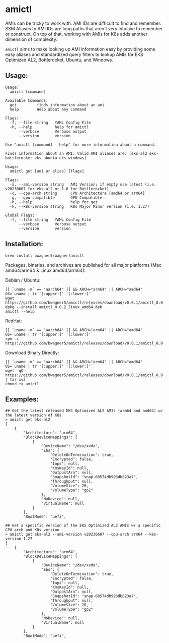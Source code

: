 # amictl

AMIs can be tricky to work with. AMI IDs are difficult to find and remember. SSM Aliases to AMI IDs are long paths that aren't very intuitive to remember or construct. On top of that, working with AMIs for K8s adds another dimension of complexity.

`amictl` aims to make looking up AMI information easy by providing some easy aliases and standardized query filters to lookup AMIs for EKS Optimized AL2, Bottlerocket, Ubuntu, and Windows.

## Usage:

```
Usage:
  amictl [command]

Available Commands:
  get         finds information about an ami
  help        Help about any command

Flags:
  -f, --file string   YAML Config File
  -h, --help          help for amictl
      --verbose       Verbose output
      --version       version

Use "amictl [command] --help" for more information about a command.
```

```
Finds information about an AMI. Valid AMI aliases are: [eks-al2 eks-bottlerocket eks-ubuntu eks-windows]

Usage:
  amictl get [ami or alias] [flags]

Flags:
  -a, --ami-version string   AMI Version; if empty use latest (i.e. v20230607 for eks-al2 or 1.6 for Bottlerocket)
  -c, --cpu-arch string      CPU Architecture [amd64 or arm64]
  -g, --gpu-compatible       GPU Compatible
  -h, --help                 help for get
  -k, --k8s-version string   K8s Major Minor version (i.e. 1.27)

Global Flags:
  -f, --file string   YAML Config File
      --verbose       Verbose output
      --version       version
```

## Installation:

```
brew install bwagner5/wagner/amictl
```

Packages, binaries, and archives are published for all major platforms (Mac amd64/arm64 & Linux amd64/arm64):

Debian / Ubuntu:

```
[[ `uname -m` == "aarch64" ]] && ARCH="arm64" || ARCH="amd64"
OS=`uname | tr '[:upper:]' '[:lower:]'`
wget https://github.com/bwagner5/amictl/releases/download/v0.0.1/amictl_0.0.1_${OS}_${ARCH}.deb
dpkg --install amictl_0.0.2_linux_amd64.deb
amictl --help
```

RedHat:

```
[[ `uname -m` == "aarch64" ]] && ARCH="arm64" || ARCH="amd64"
OS=`uname | tr '[:upper:]' '[:lower:]'`
rpm -i https://github.com/bwagner5/amictl/releases/download/v0.0.1/amictl_0.0.1_${OS}_${ARCH}.rpm
```

Download Binary Directly:

```
[[ `uname -m` == "aarch64" ]] && ARCH="arm64" || ARCH="amd64"
OS=`uname | tr '[:upper:]' '[:lower:]'`
wget -qO- https://github.com/bwagner5/amictl/releases/download/v0.0.1/amictl_0.0.1_${OS}_${ARCH}.tar.gz | tar xvz
chmod +x amictl
```

## Examples: 


```
## Get the latest released EKS Optimized AL2 AMIs (arm64 and amd64) w/ the latest version of K8s
> amictl get eks-al2
[
    {
        "Architecture": "arm64",
        "BlockDeviceMappings": [
            {
                "DeviceName": "/dev/xvda",
                "Ebs": {
                    "DeleteOnTermination": true,
                    "Encrypted": false,
                    "Iops": null,
                    "KmsKeyId": null,
                    "OutpostArn": null,
                    "SnapshotId": "snap-08574db993db823a7",
                    "Throughput": null,
                    "VolumeSize": 20,
                    "VolumeType": "gp2"
                },
                "NoDevice": null,
                "VirtualName": null
            }
        ],
        "BootMode": "uefi",
```

```
## Get a specific version of the EKS Optimized AL2 AMIs w/ a specific CPU arch and K8s version
> amictl get eks-al2 --ami-version v20230607 --cpu-arch arm64 --k8s-version 1.27
[
    {
        "Architecture": "arm64",
        "BlockDeviceMappings": [
            {
                "DeviceName": "/dev/xvda",
                "Ebs": {
                    "DeleteOnTermination": true,
                    "Encrypted": false,
                    "Iops": null,
                    "KmsKeyId": null,
                    "OutpostArn": null,
                    "SnapshotId": "snap-08574db993db823a7",
                    "Throughput": null,
                    "VolumeSize": 20,
                    "VolumeType": "gp2"
                },
                "NoDevice": null,
                "VirtualName": null
            }
        ],
        "BootMode": "uefi",
```

